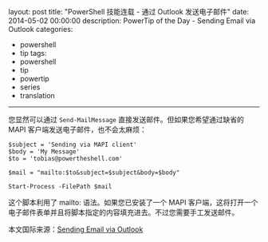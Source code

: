 ﻿layout: post
title: "PowerShell 技能连载 - 通过 Outlook 发送电子邮件"
date: 2014-05-02 00:00:00
description: PowerTip of the Day - Sending Email via Outlook
categories:
- powershell
- tip
tags:
- powershell
- tip
- powertip
- series
- translation
---
您显然可以通过 `Send-MailMessage` 直接发送邮件。但如果您希望通过缺省的 MAPI 客户端发送电子邮件，也不会太麻烦：

    $subject = 'Sending via MAPI client'
    $body = 'My Message'
    $to = 'tobias@powertheshell.com'
    
    $mail = "mailto:$to&subject=$subject&body=$body"
    
    Start-Process -FilePath $mail 

这个脚本利用了 mailto: 语法。如果您已安装了一个 MAPI 客户端，这将打开一个电子邮件表单并且将脚本指定的内容填充进去。不过您需要手工发送邮件。

<!--more-->
本文国际来源：[Sending Email via Outlook](http://community.idera.com/powershell/powertips/b/tips/posts/sending-email-via-outlook)
